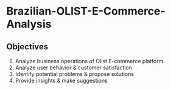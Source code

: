 # Brazilian-OLIST-E-Commerce-Analysis

## Objectives
1. Analyze business operations of Olist E-commerce platform
2. Analyze user behavior & customer satisfaction 
3. Identify potential problems & propose solutions
4. Provide insights & make suggestions

